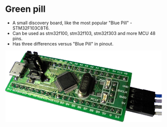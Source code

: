 # Green pill
- A small discovery board, like the most popular "Blue Pill" - STM32F103C8T6.
- Can be used as stm32f100, stm32f103, stm32f303 and more MCU 48 pins.
- Has three differences versus "Blue Pill" in pinout.

![!](green_pill.png)
